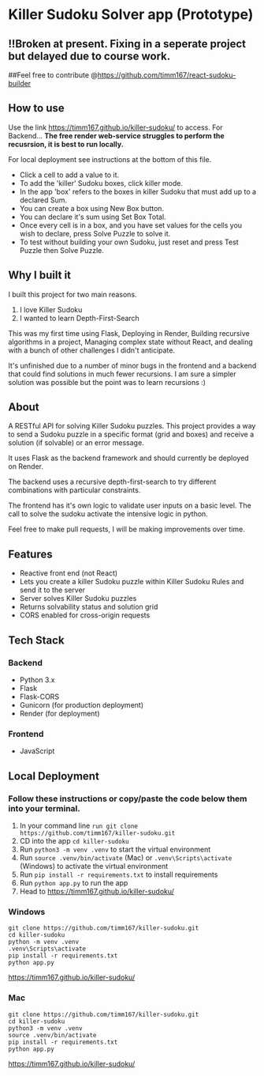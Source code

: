# Killer Sudoku Solver app (Prototype)
## !!Broken at present. Fixing in a seperate project but delayed due to course work.
##Feel free to contribute @https://github.com/timm167/react-sudoku-builder

## How to use

Use the link https://timm167.github.io/killer-sudoku/ to access. For Backend... **The free render web-service struggles to perform the recusrsion, it is best to run locally.**

For local deployment see instructions at the bottom of this file.

- Click a cell to add a value to it. 
- To add the 'killer' Sudoku boxes, click killer mode. 
- In the app 'box' refers to the boxes in killer Sudoku that must add up to a declared Sum.
- You can create a box using New Box button. 
- You can declare it's sum using Set Box Total. 
- Once every cell is in a box, and you have set values for the cells you wish to declare, press Solve Puzzle to solve it.
- To test without building your own Sudoku, just reset and press Test Puzzle then Solve Puzzle.

## Why I built it

I built this project for two main reasons. 
1) I love Killer Sudoku
2) I wanted to learn Depth-First-Search

This was my first time using Flask, Deploying in Render, Building recursive algorithms in a project, Managing complex state without React, and dealing with a bunch of other challenges I didn't anticipate.

It's unfinished due to a number of minor bugs in the frontend and a backend that could find solutions in much fewer recursions. I am sure a simpler solution was possible but the point was to learn recursions :)

## About

A RESTful API for solving Killer Sudoku puzzles. This project provides a way to send a Sudoku puzzle in a specific format (grid and boxes) and receive a solution (if solvable) or an error message. 

It uses Flask as the backend framework and should currently be deployed on Render.

The backend uses a recursive depth-first-search to try different combinations with particular constraints.

The frontend has it's own logic to validate user inputs on a basic level. The call to solve the sudoku activate the intensive logic in python.

Feel free to make pull requests, I will be making improvements over time. 

## Features
- Reactive front end (not React)
- Lets you create a killer Sudoku puzzle within Killer Sudoku Rules and send it to the server
- Server solves Killer Sudoku puzzles
- Returns solvability status and solution grid
- CORS enabled for cross-origin requests

## Tech Stack

### Backend
- Python 3.x
- Flask
- Flask-CORS
- Gunicorn (for production deployment)
- Render (for deployment)

### Frontend
- JavaScript

## Local Deployment 

### Follow these instructions or copy/paste the code below them into your terminal.
1. In your command line ```run git clone https://github.com/timm167/killer-sudoku.git```
2. CD into the app ```cd killer-sudoku```
3. Run ```python3 -m venv .venv``` to start the virtual environment
4. Run ```source .venv/bin/activate``` (Mac) or ```.venv\Scripts\activate``` (Windows) to activate the virtual environment 
5. Run ```pip install -r requirements.txt``` to install requirements
6. Run ```python app.py``` to run the app
7. Head to https://timm167.github.io/killer-sudoku/

### Windows
```shell
git clone https://github.com/timm167/killer-sudoku.git
cd killer-sudoku
python -m venv .venv
.venv\Scripts\activate
pip install -r requirements.txt
python app.py
```
https://timm167.github.io/killer-sudoku/

### Mac
```shell
git clone https://github.com/timm167/killer-sudoku.git
cd killer-sudoku
python3 -m venv .venv
source .venv/bin/activate
pip install -r requirements.txt
python app.py
```
https://timm167.github.io/killer-sudoku/
